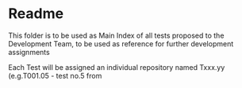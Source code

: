 # Readme

This folder is to be used as Main Index of all tests proposed to the Development Team, to be used as reference for further development assignments

Each Test will be assigned an individual repository named Txxx.yy (e.g.T001.05 - test no.5 from
